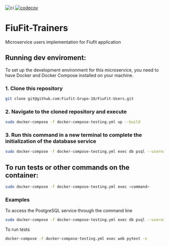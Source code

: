 ![ci](https://github.com/Fiufit-Grupo-10/python-template/actions/workflows/ci.yml/badge.svg)
[![codecov](https://codecov.io/gh/Fiufit-Grupo-10/python-template/branch/main/graph/badge.svg?token=0QRZ6NO0R1)](https://codecov.io/gh/Fiufit-Grupo-10/python-template)

# FiuFit-Trainers

Microservice users implementation for Fiufit application

## Running dev enviroment:

To set up the development environment for this microservice, you need to have Docker and Docker Compose installed on your machine.
### 1. Clone this repository

```bash
git clone git@github.com:Fiufit-Grupo-10/FiuFit-Users.git
```
### 2. Navigate to the cloned repository and execute

```bash
sudo docker-compose -f docker-compose-testing.yml up --build
```

### 3. Run this command in a new terminal to complete the initialization of the database service

```bash
sudo docker-compose -f docker-compose-testing.yml exec db psql --username=fiufit --dbname=fiufit_users_dev -f /docker-entrypoint-initdb.d/insert_tt.sql    
```

## To run tests or other commands on the container:

```bash
sudo docker-compose -f docker-compose-testing.yml exec <command>
```
### Examples

To access the PostgreSQL service through the command line

```bash
sudo docker-compose -f docker-compose-testing.yml exec db psql --username=fiufit --dbname=fiufit_users_dev
```
To run tests

```bash
docker-compose -f docker-compose-testing.yml exec web pytest -v
```

